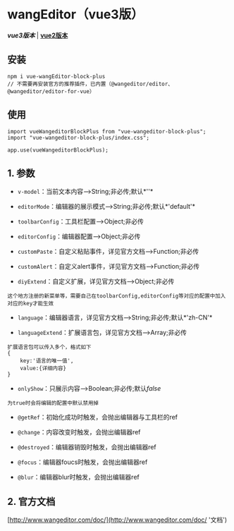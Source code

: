 # wangEditor（vue3版）
***vue3版本*** | [**vue2版本**](https://github.com/QuietHear/vue-wangEditor-block '浏览')


## 安装
	npm i vue-wangEditor-block-plus
	// 不需要再安装官方的推荐插件，已内置（@wangeditor/editor、@wangeditor/editor-for-vue）

## 使用
	import vueWangeditorBlockPlus from "vue-wangeditor-block-plus";
	import "vue-wangeditor-block-plus/index.css";
	
	app.use(vueWangeditorBlockPlus);


## 1. 参数
* `v-model`：当前文本内容-->String;非必传;默认*''*

* `editorMode`：编辑器的展示模式-->String;非必传;默认*'default'*

* `toolbarConfig`：工具栏配置-->Object;非必传

* `editorConfig`：编辑器配置-->Object;非必传

* `customPaste`：自定义粘贴事件，详见官方文档-->Function;非必传

* `customAlert`：自定义alert事件，详见官方文档-->Function;非必传

* `diyExtend`：自定义扩展，详见官方文档-->Object;非必传
>
	这个地方注册的新菜单等，需要自己在toolbarConfig,editorConfig等对应的配置中加入对应的key才能生效
>

* `language`：编辑器语言，详见官方文档-->String;非必传;默认*'zh-CN'*

* `languageExtend`：扩展语言包，详见官方文档-->Array;非必传
>
	扩展语言包可以传入多个，格式如下
	{
		key:'语言的唯一值',
		value:{详细内容}
	}
>

* `onlyShow`：只展示内容-->Boolean;非必传;默认*false*
>
	为true时会将编辑的配置中默认禁用掉
>


* `@getRef`：初始化成功时触发，会抛出编辑器与工具栏的ref

* `@change`：内容改变时触发，会抛出编辑器ref

* `@destroyed`：编辑器销毁时触发，会抛出编辑器ref

* `@focus`：编辑器foucs时触发，会抛出编辑器ref

* `@blur`：编辑器blur时触发，会抛出编辑器ref


## 2. 官方文档
[http://www.wangeditor.com/doc/](http://www.wangeditor.com/doc/ '文档')
